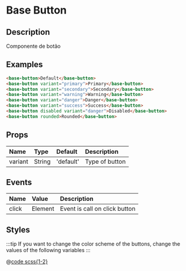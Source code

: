 # Base Button

## Description
Componente de botão

## Examples
```html
<base-button>Default</base-button>
<base-button variant="primary">Primary</base-button>
<base-button variant="secondary">Secondary</base-button>
<base-button variant="warning">Warning</base-button>
<base-button variant="danger">Danger</base-button>
<base-button variant="success">Success</base-button>
<base-button disabled variant="danger">Disabled</base-button>
<base-button rounded>Rounded</base-button>
```

## Props
| Name | Type | Default | Description |
| :--- | :--- | :--- | :--- |
| variant | String | 'default' | Type of button |

## Events
| Name | Value | Description |
| :--- | :--- | :--- |
| click | Element | Event is call on click button |


## Styles

:::tip
If you want to change the color scheme of the buttons, change the
values of the following variables
:::

@[code scss{1-2}](./snipets.scss)


